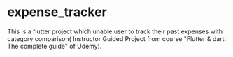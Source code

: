 # expense_tracker

This is a flutter project which unable user to track their past expenses with category comparison( Instructor Guided Project from course "Flutter & dart: The complete guide" of Udemy).



